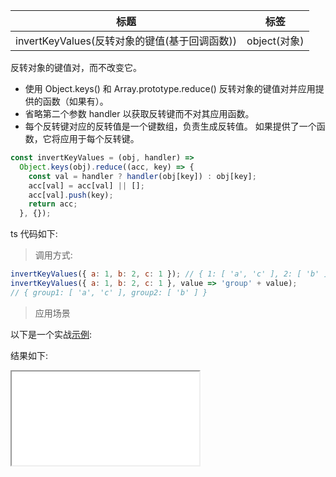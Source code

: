 | 标题                                          | 标签         |
| --------------------------------------------- | ------------ |
| invertKeyValues(反转对象的键值(基于回调函数)) | object(对象) |

反转对象的键值对，而不改变它。

- 使用 Object.keys() 和 Array.prototype.reduce() 反转对象的键值对并应用提供的函数（如果有）。
- 省略第二个参数 handler 以获取反转键而不对其应用函数。
- 每个反转键对应的反转值是一个键数组，负责生成反转值。 如果提供了一个函数，它将应用于每个反转键。

```js
const invertKeyValues = (obj, handler) =>
  Object.keys(obj).reduce((acc, key) => {
    const val = handler ? handler(obj[key]) : obj[key];
    acc[val] = acc[val] || [];
    acc[val].push(key);
    return acc;
  }, {});
```

ts 代码如下:

<div class="code-editor" data-url="codes/javascript/ts/invert-key-values.ts" data-language="typescript"></div>

> 调用方式:

```js
invertKeyValues({ a: 1, b: 2, c: 1 }); // { 1: [ 'a', 'c' ], 2: [ 'b' ] }
invertKeyValues({ a: 1, b: 2, c: 1 }, value => 'group' + value);
// { group1: [ 'a', 'c' ], group2: [ 'b' ] }
```

> 应用场景

以下是一个实战<a href="codes/javascript/html/invert-key-values.html" target="_blank" rel="noopener noreferrer">示例</a>:

<div class="code-editor" data-url="codes/javascript/html/invert-key-values.html" data-language="html"></div>

结果如下:

<iframe src="codes/javascript/html/invert-key-values.html"></iframe>
